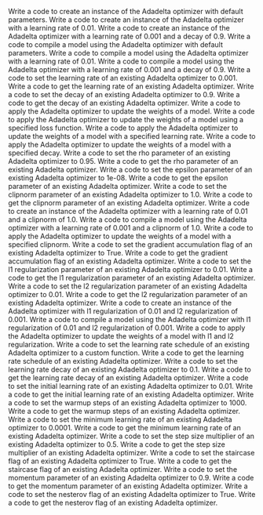 Write a code to create an instance of the Adadelta optimizer with default parameters.
Write a code to create an instance of the Adadelta optimizer with a learning rate of 0.01.
Write a code to create an instance of the Adadelta optimizer with a learning rate of 0.001 and a decay of 0.9.
Write a code to compile a model using the Adadelta optimizer with default parameters.
Write a code to compile a model using the Adadelta optimizer with a learning rate of 0.01.
Write a code to compile a model using the Adadelta optimizer with a learning rate of 0.001 and a decay of 0.9.
Write a code to set the learning rate of an existing Adadelta optimizer to 0.001.
Write a code to get the learning rate of an existing Adadelta optimizer.
Write a code to set the decay of an existing Adadelta optimizer to 0.9.
Write a code to get the decay of an existing Adadelta optimizer.
Write a code to apply the Adadelta optimizer to update the weights of a model.
Write a code to apply the Adadelta optimizer to update the weights of a model using a specified loss function.
Write a code to apply the Adadelta optimizer to update the weights of a model with a specified learning rate.
Write a code to apply the Adadelta optimizer to update the weights of a model with a specified decay.
Write a code to set the rho parameter of an existing Adadelta optimizer to 0.95.
Write a code to get the rho parameter of an existing Adadelta optimizer.
Write a code to set the epsilon parameter of an existing Adadelta optimizer to 1e-08.
Write a code to get the epsilon parameter of an existing Adadelta optimizer.
Write a code to set the clipnorm parameter of an existing Adadelta optimizer to 1.0.
Write a code to get the clipnorm parameter of an existing Adadelta optimizer.
Write a code to create an instance of the Adadelta optimizer with a learning rate of 0.01 and a clipnorm of 1.0.
Write a code to compile a model using the Adadelta optimizer with a learning rate of 0.001 and a clipnorm of 1.0.
Write a code to apply the Adadelta optimizer to update the weights of a model with a specified clipnorm.
Write a code to set the gradient accumulation flag of an existing Adadelta optimizer to True.
Write a code to get the gradient accumulation flag of an existing Adadelta optimizer.
Write a code to set the l1 regularization parameter of an existing Adadelta optimizer to 0.01.
Write a code to get the l1 regularization parameter of an existing Adadelta optimizer.
Write a code to set the l2 regularization parameter of an existing Adadelta optimizer to 0.01.
Write a code to get the l2 regularization parameter of an existing Adadelta optimizer.
Write a code to create an instance of the Adadelta optimizer with l1 regularization of 0.01 and l2 regularization of 0.001.
Write a code to compile a model using the Adadelta optimizer with l1 regularization of 0.01 and l2 regularization of 0.001.
Write a code to apply the Adadelta optimizer to update the weights of a model with l1 and l2 regularization.
Write a code to set the learning rate schedule of an existing Adadelta optimizer to a custom function.
Write a code to get the learning rate schedule of an existing Adadelta optimizer.
Write a code to set the learning rate decay of an existing Adadelta optimizer to 0.1.
Write a code to get the learning rate decay of an existing Adadelta optimizer.
Write a code to set the initial learning rate of an existing Adadelta optimizer to 0.01.
Write a code to get the initial learning rate of an existing Adadelta optimizer.
Write a code to set the warmup steps of an existing Adadelta optimizer to 1000.
Write a code to get the warmup steps of an existing Adadelta optimizer.
Write a code to set the minimum learning rate of an existing Adadelta optimizer to 0.0001.
Write a code to get the minimum learning rate of an existing Adadelta optimizer.
Write a code to set the step size multiplier of an existing Adadelta optimizer to 0.5.
Write a code to get the step size multiplier of an existing Adadelta optimizer.
Write a code to set the staircase flag of an existing Adadelta optimizer to True.
Write a code to get the staircase flag of an existing Adadelta optimizer.
Write a code to set the momentum parameter of an existing Adadelta optimizer to 0.9.
Write a code to get the momentum parameter of an existing Adadelta optimizer.
Write a code to set the nesterov flag of an existing Adadelta optimizer to True.
Write a code to get the nesterov flag of an existing Adadelta optimizer.